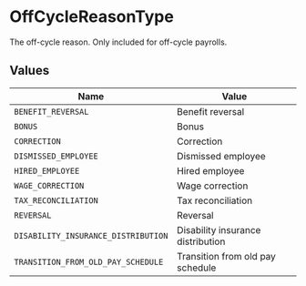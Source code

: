 # OffCycleReasonType

The off-cycle reason. Only included for off-cycle payrolls.


## Values

| Name                                | Value                               |
| ----------------------------------- | ----------------------------------- |
| `BENEFIT_REVERSAL`                  | Benefit reversal                    |
| `BONUS`                             | Bonus                               |
| `CORRECTION`                        | Correction                          |
| `DISMISSED_EMPLOYEE`                | Dismissed employee                  |
| `HIRED_EMPLOYEE`                    | Hired employee                      |
| `WAGE_CORRECTION`                   | Wage correction                     |
| `TAX_RECONCILIATION`                | Tax reconciliation                  |
| `REVERSAL`                          | Reversal                            |
| `DISABILITY_INSURANCE_DISTRIBUTION` | Disability insurance distribution   |
| `TRANSITION_FROM_OLD_PAY_SCHEDULE`  | Transition from old pay schedule    |